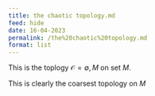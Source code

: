 ```yaml
---
title: the chaotic topology.md
feed: hide
date: 16-04-2023
permalink: /the%20chaotic%20topology.md
format: list
---
```



This is the toplogy $\mathcal O = {\emptyset, M}$ on set $M$.

This is clearly the coarsest topology on $M$